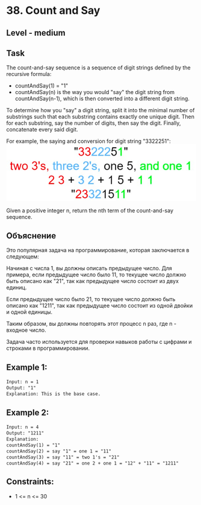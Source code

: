 # 38. Count and Say


## Level - medium


## Task
The count-and-say sequence is a sequence of digit strings defined by the recursive formula:
- countAndSay(1) = "1"
- countAndSay(n) is the way you would "say" the digit string from countAndSay(n-1), which is then converted into a different digit string.

To determine how you "say" a digit string, split it into the minimal number of substrings such that each substring contains exactly one unique digit. 
Then for each substring, say the number of digits, then say the digit. Finally, concatenate every said digit.

For example, the saying and conversion for digit string "3322251":
![img.png](img.png)

Given a positive integer n, return the nth term of the count-and-say sequence.


## Объяснение
Это популярная задача на программирование, которая заключается в следующем:

Начиная с числа 1, вы должны описать предыдущее число. 
Для примера, если предыдущее число было 11, то текущее число должно быть описано как "21", 
так как предыдущее число состоит из двух единиц.

Если предыдущее число было 21, то текущее число должно быть описано как "1211", 
так как предыдущее число состоит из одной двойки и одной единицы.

Таким образом, вы должны повторять этот процесс n раз, где n - входное число.

Задача часто используется для проверки навыков работы с цифрами и строками в программировании.


## Example 1:
````
Input: n = 1
Output: "1"
Explanation: This is the base case.
````


## Example 2:
````
Input: n = 4
Output: "1211"
Explanation:
countAndSay(1) = "1"
countAndSay(2) = say "1" = one 1 = "11"
countAndSay(3) = say "11" = two 1's = "21"
countAndSay(4) = say "21" = one 2 + one 1 = "12" + "11" = "1211"
````

## Constraints:
- 1 <= n <= 30